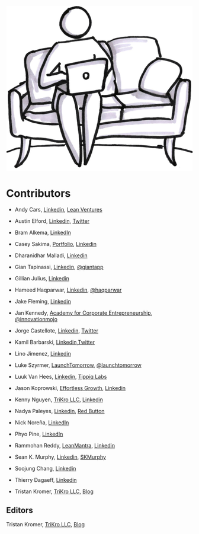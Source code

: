 ![](/assets/illustration-UserLaptop-shaded.jpg)
# Contributors

* Andy Cars, [Linkedin](https://se.linkedin.com/in/andycars), [Lean Ventures](http://leanventures.se/)

* Austin Elford, [Linkedin](https://www.linkedin.com/in/austinefurd), [Twitter](https://twitter.com/austinefurd)

* Bram Alkema, [LinkedIn](https://www.linkedin.com/in/bramalkema)

* Casey Sakima, [Portfolio](http://caseysakima.com/), [Linkedin](https://www.linkedin.com/in/caseysakima)

* Dharanidhar Malladi, [Linkedin](https://www.linkedin.com/in/dmalladi)

* Gian Tapinassi, [Linkedin](https://ie.linkedin.com/in/giantapinassi), [@giantapp](https://twitter.com/giantapp)

* Gillian Julius, [Linkedin](https://www.linkedin.com/in/gillianjulius)

* Hameed Haqparwar, [Linkedin](https://www.linkedin.com/in/haqparwar), [@haqparwar](https://twitter.com/haqparwar)

* Jake Fleming, [Linkedin](https://www.linkedin.com/in/jakeflem/)

* Jan Kennedy, [Academy for Corporate Entrepreneurship](http://www.afce.co/), [@innovationmojo](https://twitter.com/innovationmojo)

* Jorge Castellote, [Linkedin](https://ae.linkedin.com/in/jorgecastelloteworldleadership), [Twitter](https://twitter.com/sircastel)

* Kamil Barbarski, [Linkedin](https://de.linkedin.com/in/kamilbarbarski),[Twitter](https://twitter.com/kamilbbs)

* Lino Jimenez, [Linkedin](https://www.linkedin.com/pub/lino-jimenez-jr/3/9b2/498)

* Luke Szyrmer, [LaunchTomorrow](http://blog.launchtomorrow.com/about-launch-tomorrow/), [@launchtomorrow](https://twitter.com/launchtomorrow)

* Luuk Van Hees, [Linkedin](https://nl.linkedin.com/pub/luuk-van-hees/29/93b/34b), [Tippiq Labs](https://www.tippiqlabs.nl/)

* Jason Koprowski, [Effortless Growth](http://www.effortlessgrowth.com/), [Linkedin](https://www.linkedin.com/in/jasonkoprowski)

* Kenny Nguyen, [TriKro LLC](http://www.trikro.com/), [Linkedin](https://www.linkedin.com/in/kennythanhnguyen)

* Nadya Paleyes, [Linkedin](https://ie.linkedin.com/in/nadyapaleyes), [Red Button](http://red-button.co)

* Nick Noreña, [LinkedIn](https://www.linkedin.com/in/nicknorena)

* Phyo Pine, [LinkedIn](https://ca.linkedin.com/in/phyop)

* Rammohan Reddy, [LeanMantra](http://leanmantra.in/), [Linkedin](https://in.linkedin.com/in/rammohankreddy)

* Sean K. Murphy, [Linkedin](https://www.linkedin.com/in/skmurphy), [SKMurphy](http://www.skmurphy.com/)

* Soojung Chang, [Linkedin](https://www.linkedin.com/in/soojungc/)

* Thierry Dagaeff, [Linkedin](https://ch.linkedin.com/pub/thierry-dagaeff/2/473/127)

* Tristan Kromer, [TriKro LLC](http://www.trikro.com/), [Blog](http://grasshopperherder.com/)

## Editors

Tristan Kromer, [TriKro LLC](http://www.trikro.com/), [Blog](http://grasshopperherder.com/)

